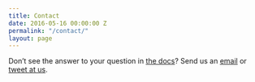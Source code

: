 ```yaml
---
title: Contact
date: 2016-05-16 00:00:00 Z
permalink: "/contact/"
layout: page
---
```


Don’t see the answer to your question in [the docs](http://learn.siteleaf.com)? Send us an [email](mailto:team@siteleaf.com) or [tweet at us](https://twitter.com/siteleaf).
